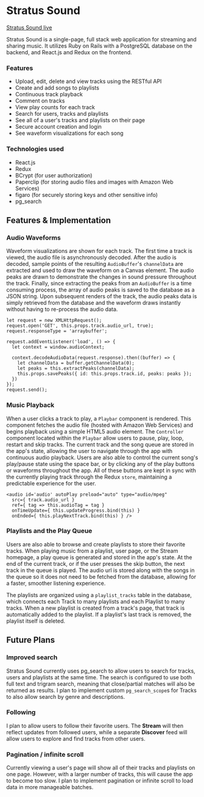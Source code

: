 # Stratus Sound
[Stratus Sound live][heroku]

[heroku]: http://stratus-sound.us/

Stratus Sound is a single-page, full stack web application for streaming and sharing music. It utilizes Ruby on Rails with a PostgreSQL database on the backend, and React.js and Redux on the frontend.

### Features
* Upload, edit, delete and view tracks using the RESTful API
* Create and add songs to playlists
* Continuous track playback
* Comment on tracks
* View play counts for each track
* Search for users, tracks and playlists
* See all of a user's tracks and playlists on their page
* Secure account creation and login
* See waveform visualizations for each song

### Technologies used
* React.js
* Redux
* BCrypt (for user authorization)
* Paperclip (for storing audio files and images with Amazon Web Services)
* figaro (for securely storing keys and other sensitive info)
* pg_search

## Features & Implementation

### Audio Waveforms
Waveform visualizations are shown for each track. The first time a track is viewed, the audio file is asynchronously decoded. After the audio is decoded, sample points of the resulting `AudioBuffer`'s `channelData` are extracted and used to draw the waveform on a Canvas element. The audio peaks are drawn to demonstrate the changes in sound pressure throughout the track. Finally, since extracting the peaks from an `AudioBuffer` is a time consuming process, the array of audio peaks is saved to the database as a JSON string. Upon subsequent renders of the track, the audio peaks data is simply retrieved from the database and the waveform draws instantly without having to re-process the audio data.

```
let request = new XMLHttpRequest();
request.open('GET', this.props.track.audio_url, true);
request.responseType = 'arraybuffer';

request.addEventListener('load', () => {
  let context = window.audioContext;

  context.decodeAudioData(request.response).then((buffer) => {
    let channelData = buffer.getChannelData(0);
    let peaks = this.extractPeaks(channelData);
    this.props.savePeaks({ id: this.props.track.id, peaks: peaks });
  })
});
request.send();
```

### Music Playback
When a user clicks a track to play, a `Playbar` component is rendered. This component fetches the audio file (hosted with Amazon Web Services) and begins playback using a simple HTML5 audio element. The `Controller` component located within the `Playbar` allow users to pause, play, loop, restart and skip tracks. The current track and the song queue are stored in the app's state, allowing the user to navigate through the app with continuous audio playback. Users are also able to control the current song's play/pause state using the space bar, or by clicking any of the play buttons or waveforms throughout the app. All of these buttons are kept in sync with the currently playing track through the Redux `store`, maintaining a predictable experience for the user.

```
<audio id='audio' autoPlay preload="auto" type="audio/mpeg"
  src={ track.audio_url }
  ref={ tag => this.audioTag = tag }
  onTimeUpdate={ this.updateProgress.bind(this) }
  onEnded={ this.playNextTrack.bind(this) } />
```

### Playlists and the Play Queue
Users are also able to browse and create playlists to store their favorite tracks. When playing music from a playlist, user page, or the Stream homepage, a play queue is generated and stored in the app's state. At the end of the current track, or if the user presses the skip button, the next track in the queue is played. The audio url is stored along with the songs in the queue so it does not need to be fetched from the database, allowing for a faster, smoother listening experience.

The playlists are organized using a `playlist_tracks` table in the database, which connects each Track to many playlists and each Playlist to many tracks. When a new playlist is created from a track's page, that track is automatically added to the playlist. If a playlist's last track is removed, the playlist itself is deleted.


## Future Plans
### Improved search
Stratus Sound currently uses pg_search to allow users to search for tracks, users and playlists at the same time. The search is configured to use both full text and trigram search, meaning that close/partial matches will also be returned as results. I plan to implement custom `pg_search_scope`s for Tracks to also allow search by genre and descriptions.

### Following
I plan to allow users to follow their favorite users. The **Stream** will then reflect updates from followed users, while a separate **Discover** feed will allow users to explore and find tracks from other users.

### Pagination / infinite scroll
Currently viewing a user's page will show all of their tracks and playlists on one page. However, with a larger number of tracks, this will cause the app to become too slow. I plan to implement pagination or infinite scroll to load data in more manageable batches.

